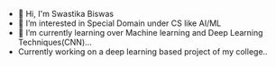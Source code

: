 - 👋 Hi, I'm Swastika Biswas 
- 👀 I’m interested in Special Domain under CS like AI/ML
- 🌱 I’m currently learning over Machine learning and Deep Learning Techniques(CNN)...
- Currently working on a deep learning based project of my college..

